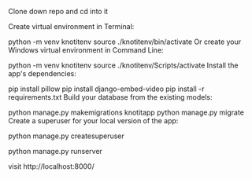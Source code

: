 Clone down repo and cd into it

Create virtual environment in Terminal:

python -m venv knotitenv
source ./knotitenv/bin/activate
Or create your Windows virtual environment in Command Line:

python -m venv knotitenv
source ./knotitenv/Scripts/activate
Install the app's dependencies:

pip install pillow
pip install django-embed-video
pip install -r requirements.txt
Build your database from the existing models:

python manage.py makemigrations knotitapp
python manage.py migrate
Create a superuser for your local version of the app:

python manage.py createsuperuser

python manage.py runserver

visit http://localhost:8000/